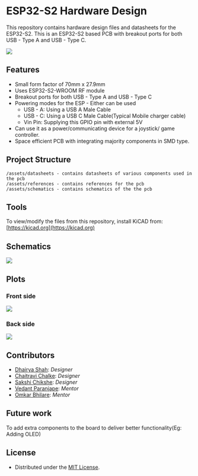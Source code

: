 # ESP32-S2 Hardware Design

This repository contains hardware design files and datasheets for the ESP32-S2. This is an ESP32-S2 based PCB with breakout ports for both USB - Type A and USB - Type C.


![](/assets/ESP32-S2.png)

## Features

* Small form factor of 70mm x 27.9mm
* Uses ESP32-S2-WROOM RF module
* Breakout ports for both USB - Type A and USB - Type C
* Powering modes for the ESP - Either can be used
  - USB - A: Using a USB A Male Cable
  - USB - C: Using a USB C Male Cable(Typical Mobile charger cable)
  - Vin Pin: Supplying this GPIO pin with external 5V
* Can use it as a power/communicating device for a joystick/ game controller.
* Space efficient PCB with integrating majority components in SMD type.


## Project Structure

```
/assets/datasheets - contains datasheets of various components used in the pcb
/assets/references - contains references for the pcb
/assets/schematics - contains schematics of the the pcb
```

## Tools

To view/modify the files from this repository, install KiCAD from: [https://kicad.org](https://kicad.org)

## Schematics

![](https://github.com/dhairyashah1/pcb-design-ESP32-S2/blob/main/assets/schematics/USBee32-S2_Schematics.svg)

## Plots

### Front side

![](assets/front.png)

### Back side

![](assets/back.png)

<!-- CONTRIBUTORS -->
## Contributors

- [Dhairya Shah](https://github.com/dhairyashah1): *Designer*
- [Chaitravi Chalke](https://github.com/chaitravi-ce): *Designer*
- [Sakshi Chikshe](https://github.com/Sakshi-0311): *Designer*
- [Vedant Paranjape](https://github.com/VedantParanjape): *Mentor*
- [Omkar Bhilare](https://github.com/ombhilare999): *Mentor*

## Future work

To add extra components to the board to deliver better functionality(Eg: Adding OLED)

## License
- Distributed under the [MIT License](https://github.com/dhairyashah1/pcb-design-ESP32-S2/blob/main/LICENSE).
